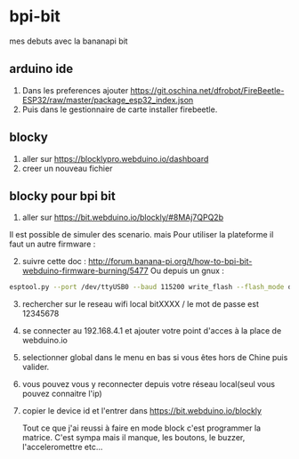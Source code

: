 # bpi-bit
mes debuts avec la bananapi bit

## arduino ide

1) Dans les preferences ajouter https://git.oschina.net/dfrobot/FireBeetle-ESP32/raw/master/package_esp32_index.json
2) Puis dans le gestionnaire de carte installer firebeetle.

## blocky

1) aller sur https://blocklypro.webduino.io/dashboard
2) creer un nouveau fichier

## blocky pour bpi bit

1) aller sur https://bit.webduino.io/blockly/#8MAj7QPQ2b

Il est possible de simuler des scenario. mais Pour utiliser la plateforme il faut un autre firmware :

2) suivre cette doc : http://forum.banana-pi.org/t/how-to-bpi-bit-webduino-firmware-burning/5477
Ou depuis un gnux : 

```bash
esptool.py --port /dev/ttyUSB0 --baud 115200 write_flash --flash_mode dio --flash_size 4MB 0x1000 bootloader_dio_40m.bin 0x8000 partitions.bin 0xe000 boot_app0.bin 0x10000 bit_default.bin
```

3) rechercher sur le reseau wifi local bitXXXX / le mot de passe est 12345678
4) se connecter au 192.168.4.1 et ajouter votre point d'acces à la place de webduino.io
5) selectionner global dans le menu en bas si vous êtes hors de Chine puis valider.

6) vous pouvez vous y reconnecter depuis votre réseau local(seul vous pouvez connaitre l'ip)

7) copier le device id et l'entrer dans https://bit.webduino.io/blockly

   Tout ce que j'ai reussi à faire en mode block c'est programmer la matrice. C'est sympa mais il manque, les boutons, le buzzer, l'acceleromettre etc...
